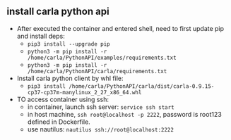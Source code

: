 ## install carla python api
- After executed the container and entered shell, need to first update pip and install deps:
  - `pip3 install --upgrade pip` 
  - `python3 -m pip install -r /home/carla/PythonAPI/examples/requirements.txt`
  - `python3 -m pip install -r /home/carla/PythonAPI/carla/requirements.txt`
- Install carla python client by whl file:
  - `pip3 install /home/carla/PythonAPI/carla/dist/carla-0.9.15-cp37-cp37m-manylinux_2_27_x86_64.whl`
- TO access container using ssh:
  - in container, launch ssh server: `service ssh start`
  - in host machine, `ssh root@localhost -p 2222`, password is root123 defined in Dockerfile.
  - use nautilus: `nautilus ssh://root@localhost:2222`
